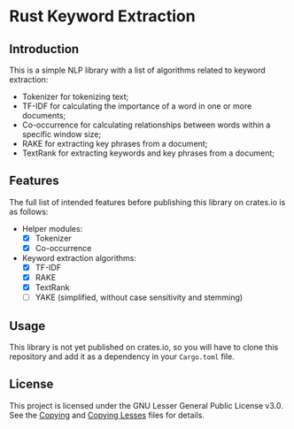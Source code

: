 # Rust Keyword Extraction

## Introduction

This is a simple NLP library with a list of algorithms related to keyword extraction:

- Tokenizer for tokenizing text;
- TF-IDF for calculating the importance of a word in one or more documents;
- Co-occurrence for calculating relationships between words within a specific window size;
- RAKE for extracting key phrases from a document;
- TextRank for extracting keywords and key phrases from a document;

## Features

The full list of intended features before publishing this library on crates.io is as follows:

- Helper modules:
    - [x] Tokenizer
    - [x] Co-occurrence
- Keyword extraction algorithms:
    - [x] TF-IDF
    - [x] RAKE
    - [x] TextRank
    - [ ] YAKE (simplified, without case sensitivity and stemming)

## Usage

This library is not yet published on crates.io, so you will have to clone this repository and add it as a dependency in
your `Cargo.toml` file.

## License

This project is licensed under the GNU Lesser General Public License v3.0. See the [Copying](COPYING.md)
and [Copying Lesses](COPYING.LESSER.md) files for details.
